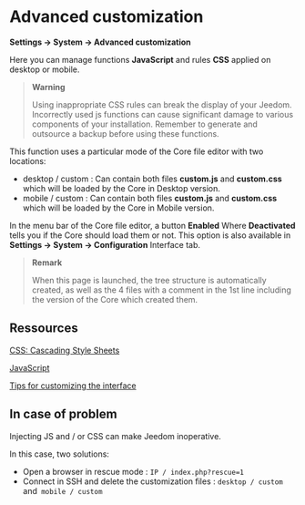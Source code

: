 # Advanced customization
**Settings → System → Advanced customization**

Here you can manage functions **JavaScript** and rules **CSS** applied on desktop or mobile.

> **Warning**
>
> Using inappropriate CSS rules can break the display of your Jeedom. Incorrectly used js functions can cause significant damage to various components of your installation. Remember to generate and outsource a backup before using these functions.

This function uses a particular mode of the Core file editor with two locations:

- desktop / custom : Can contain both files **custom.js** and **custom.css** which will be loaded by the Core in Desktop version.
- mobile / custom : Can contain both files **custom.js** and **custom.css** which will be loaded by the Core in Mobile version.

In the menu bar of the Core file editor, a button **Enabled** Where **Deactivated** tells you if the Core should load them or not. This option is also available in **Settings → System → Configuration** Interface tab.

> **Remark**
>
> When this page is launched, the tree structure is automatically created, as well as the 4 files with a comment in the 1st line including the version of the Core which created them.

## Ressources

[CSS: Cascading Style Sheets](https://developer.mozilla.org/en-US/docs/Web/CSS)

[JavaScript](https://developer.mozilla.org/en-US/docs/Web/JavaScript)

[Tips for customizing the interface](https://kiboost.github.io/jeedom_docs/jeedomV4Tips/Interface/)

## In case of problem

Injecting JS and / or CSS can make Jeedom inoperative.

In this case, two solutions:

- Open a browser in rescue mode : `IP / index.php?rescue=1`
- Connect in SSH and delete the customization files : `desktop / custom` and` mobile / custom`

